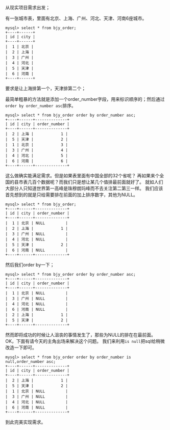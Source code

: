 从现实项目需求出发；

有一张城市表，里面有北京、上海、广州、河北、天津、河南6座城市。
```
mysql> select * from bjy_order;
+----+------+
| id | city |
+----+------+
|  1 | 北京 |
|  2 | 上海 |
|  3 | 广州 |
|  4 | 河北 |
|  5 | 天津 |
|  6 | 河南 |
+----+------+
```
要求是让上海排第一个，天津排第二个；

最简单粗暴的方法就是添加一个order_number字段，用来标识顺序的；然后通过`order by order_number asc`排序。
```
mysql> select * from bjy_order order by order_number asc;
+----+------+--------------+
| id | city | order_number |
+----+------+--------------+
|  2 | 上海 |            1 |
|  5 | 天津 |            2 |
|  1 | 北京 |            3 |
|  3 | 广州 |            4 |
|  4 | 河北 |            5 |
|  6 | 河南 |            6 |
+----+------+--------------+
```
这么做确实能满足需求。但是如果表里面有中国全部的32个省呢？
再如果来个全国的县市表几百个数据呢？而我们只是想让某几个值排最前面就好了。
就如人们大部分人只知道世界第一高峰是珠穆朗玛峰而不去关注第二第三一样。
我们应该首先想到的就是只给需要排在前面的加上排序数字，其他为NULL。
```
mysql> select * from bjy_order;
+----+------+--------------+
| id | city | order_number |
+----+------+--------------+
|  1 | 北京 | NULL         |
|  2 | 上海 |            1 |
|  3 | 广州 | NULL         |
|  4 | 河北 | NULL         |
|  5 | 天津 |            2 |
|  6 | 河南 | NULL         |
+----+------+--------------+
```
然后我们order by一下；
```
mysql> select * from bjy_order order by order_number asc;
+----+------+--------------+
| id | city | order_number |
+----+------+--------------+
|  1 | 北京 | NULL         |
|  3 | 广州 | NULL         |
|  4 | 河北 | NULL         |
|  6 | 河南 | NULL         |
|  2 | 上海 |            1 |
|  5 | 天津 |            2 |
+----+------+--------------+
```
然而即将成功的时候让人沮丧的事情发生了，那些为NULL的排在在最前面。
OK，下面有请今天的主角出场来解决这个问题。
我们来利用`is null`把sql给稍微改造一下即可。
```
mysql> select * from bjy_order order by order_number is null,order_number asc;
+----+------+--------------+
| id | city | order_number |
+----+------+--------------+
|  2 | 上海 |            1 |
|  5 | 天津 |            2 |
|  1 | 北京 | NULL         |
|  3 | 广州 | NULL         |
|  4 | 河北 | NULL         |
|  6 | 河南 | NULL         |
+----+------+--------------+
```
到此完美实现需求。

